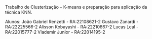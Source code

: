 Trabalho de Clusterização – K-means e preparação para aplicação da técnica KNN.

Alunos: 
João Gabriel Renzetti  - RA:22108621-2
Gustavo Zanardi  - RA:22225566-2
Alisson Kobayashi  - RA:22210867-2
Lucas Leal  - RA:22015777-2
Vlademir Junior  - RA:22014195-2